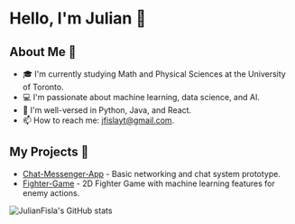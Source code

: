 # Hello, I'm Julian 👋

## About Me 🌱
- 🎓 I'm currently studying Math and Physical Sciences at the University of Toronto.
- 💻 I'm passionate about machine learning, data science, and AI.
- 🌟 I'm well-versed in Python, Java, and React.
- 📫 How to reach me: jfislayt@gmail.com.

## My Projects 🔭
- [Chat-Messenger-App](https://github.com/JulianFisla/Chat-Messenger-App) - Basic networking and chat system prototype.
- [Fighter-Game](https://github.com/JulianFisla/fightergame) - 2D Fighter Game with machine learning features for enemy actions.

![JulianFisla's GitHub stats](https://github-readme-stats.vercel.app/api?username=JulianFisla&show_icons=true&theme=light)
